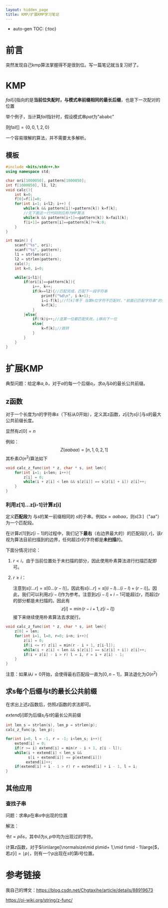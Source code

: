 ```yaml
---
layout: hidden_page
title: KMP/扩展KMP学习笔记
---
```


* auto-gen TOC:
{:toc}
# 前言

突然发现自己kmp算法掌握得不是很到位。写一篇笔记就当复习好了。



# KMP

$fail[i]$指向的是**当前位失配时，与模式串前缀相同的最长后缀**，也是下一次配对的位置

举个例子，当计算$fail$指针时，假设模式串$pat$为"ababc"

则$fail[]=\{0, 0, 1, 2, 0\}$



一个容易理解的算法，并不需要太多解析。

## 模板

```c++
#include <bits/stdc++.h>
using namespace std;

char ori[1000050], pattern[1000050];
int f[1000050], l1, l2;
void calc(){
    int k=0;
    f[0]=f[1]=0;
    for(int i=1; i<l2; i++) {
        while(k && pattern[i]!=pattern[k]) k=f[k];
        //无下面这一行代码则应称为MP算法
        while(k && pattern[i+1]==pattern[k]) k=fail[k];
        f[i+1]= pattern[i]==pattern[k]?++k:0;
    }
}

int main() {
    scanf("%s", ori);
    scanf("%s", pattern);
    l1 = strlen(ori);
    l2 = strlen(pattern);
    calc();
    int k=0, i=0;

    while(i<l1){
        if(ori[i]==pattern[k]){
            i++, k++;
            if(k==l2){//匹配完成，匹配下一段字符串
                printf("%d\n", i-k+1);
                i=i-f[k];//f[k]等于 当第k位字符不匹配时，"前面已匹配字符串"的长度
                k=f[k];
            }
        }else{
            if(!k)i++;//连第一位都匹配失败，i移向下一位
            else{
                k=f[k];//跳转
            }
        }
    }
}
```



# 扩展KMP

典型问题：给定串$a,b$，对于$a$的每一个后缀$a_i$，求$a_i$与$b$的最长公共前缀。



## z函数

对于一个长度为$n$的字符串$s$（下标从0开始），定义其z函数，$z[i]$为$s[i:]$与$s$的最大公共前缀长度。

显然有$z[0]=n$

例如：
$$
Z(aabaa)=[n,1,0,2,1]
$$
其朴素$O(n^2)$算法如下

```c++
void calc_z_func(int * z, char * s, int len){
    for(int i=1; i<len; i++){
        z[i] = 0;
        while(i + z[i] < len && s[z[i]] == s[z[i] + i]) z[i]++;
    }
}
```



### 利用z[1]...z[i-1]计算z[i]

定义**匹配段**为 与$s$的某一前缀相同的 $s$的子串。例如$s=aabaa$，则$s[3:]$（"aa"）为一个匹配段。

在计算$z[1]$到$z[i-1]$的过程中，我们记下**最右**（右边界最大的）的匹配段$[l,r]$，该$r$视为算法目前扫描到的边界，任何超过$r$的字符都是**未扫描**的。

下面分情况讨论：

1.  $r\lt i$，由于当前位置处于未扫描的部分，因此使用朴素算法进行扫描匹配即可。

2.  $r\ge i$：

    注意到$s[l\dots r]=s[0\dots (r - l)]$，因此有$s[i\dots r]=s[(i-l)\dots (i-l)+(r-i)]$。因此，我们可以利用$z[i-l]$作为参考。注意到$z[i-l]+i-1$可能超过$r$，而超过$r$的部分都是未扫描的。因此有
    $$
    z[i]=\min(r-i+1,z[i-l])
    $$
    接下来继续使用朴素算法去求就行。

```c++
void calc_z_func(int * z, char * s, int len){
    z[0] = len;
    for(int i=1, l=0, r=0; i<n; i++){
        z[i] = 0;
        if(i <= r) z[i] = min(r - i + 1, z[i-l]);
        while(i + z[i] < len && s[z[i]] == s[z[i] + i]) z[i]++;
        if(i + z[i] - i > r) l = i, r = i + z[i] - 1;
    }
}
```

注意：如果从$i=0$开始，会使得最右匹配段一直为$[0,n-1]$，算法退化为$O(n^2)$



## 求s每个后缀与t的最长公共前缀

在求出上述$z$函数后，仿照$z$函数的求法即可。

$extend[i]$即为后缀$s_i$与$t$的最长公共前缀

```c++
int len_s = strlen(s), len_p = strlen(p);
calc_z_func(p, len_p);

for(int i=0, l = -1, r = -1; i<len_s; i++){
    extend[i] = 0;
    if(r >= i) extend[i] = min(r - i + 1, z[i - l]);
    while(i + extend[i] < len_s && 
          s[i + extend[i]] == p[extend[i]])
         extend[i]++;
    if(extend[i] + i - 1 > r) r = extend[i] + i - 1, l = i;
}
```



## 其他应用

### 查找子串

问题：求串$p$在串$s$中出现的位置

解法：

令$t=p\delta s$，其中$\delta$为$s,p$中均为出现过的字符。

计算$z$函数，对于$i\in\large[\normalsize\mid p\mid+ 1,\mid t\mid - 1\large]$，若$z[i]=\mid p\mid$，则有一个$p$出现在$s$的第$i$号位置。




# 参考链接

我自己的博文：https://blog.csdn.net/Chgtaxihe/article/details/88919673

https://oi-wiki.org/string/z-func/